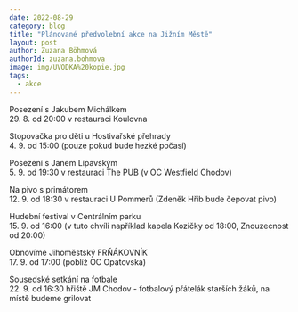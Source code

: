 ```yaml
---
date: 2022-08-29
category: blog
title: "Plánované předvolební akce na Jižním Městě"
layout: post
author: Zuzana Böhmová
authorId: zuzana.bohmova
image: img/UVODKA%20kopie.jpg
tags: 
  - akce
---
```


Posezení s Jakubem Michálkem<br>
29. 8. od 20:00 v restauraci Koulovna

Stopovačka pro děti u Hostivařské přehrady <br>
4. 9. od 15:00 (pouze pokud bude hezké počasí)

Posezení s Janem Lipavským<br>
5. 9. od 19:30 v restauraci The PUB (v OC Westfield Chodov) 

Na pivo s primátorem<br>
12. 9. od 18:30 v restauraci U Pommerů (Zdeněk Hřib bude čepovat pivo)

Hudební festival v Centrálním parku<br>
15. 9. od 16:00 (v tuto chvíli například kapela Kozičky od 18:00, Znouzecnost od 20:00)

Obnovíme Jihoměstský FRŇÁKOVNÍK<br>
17. 9. od 17:00 (poblíž OC Opatovská)

Sousedské setkání na fotbale<br>
22. 9. od 16:30 hřiště JM Chodov - fotbalový přátelák starších žáků, na místě budeme grilovat
